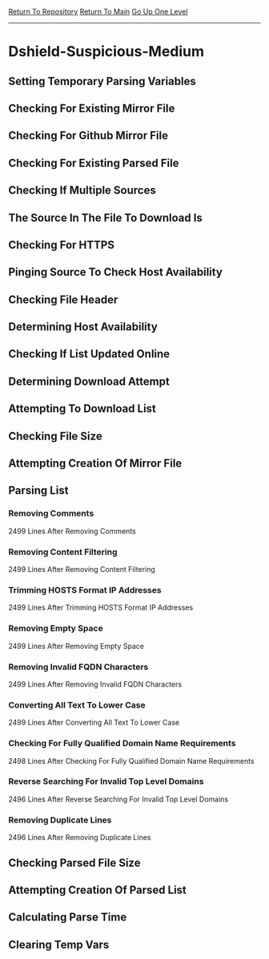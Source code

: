 [Return To Repository](https://github.com/deathbybandaid/piholeparser/)
[Return To Main](https://github.com/deathbybandaid/piholeparser/blob/master/RecentRunLogs/Mainlog.md)
[Go Up One Level](https://github.com/deathbybandaid/piholeparser/blob/master/RecentRunLogs/TopLevelScripts/30-Processing-External-Blacklists.md)
____________________________________
# Dshield-Suspicious-Medium
## Setting Temporary Parsing Variables
## Checking For Existing Mirror File
## Checking For Github Mirror File
## Checking For Existing Parsed File
## Checking If Multiple Sources
## The Source In The File To Download Is
## Checking For HTTPS
## Pinging Source To Check Host Availability
## Checking File Header
## Determining Host Availability
## Checking If List Updated Online
## Determining Download Attempt
## Attempting To Download List
## Checking File Size
## Attempting Creation Of Mirror File
## Parsing List
### Removing Comments
2499 Lines After Removing Comments
### Removing Content Filtering
2499 Lines After Removing Content Filtering
### Trimming HOSTS Format IP Addresses
2499 Lines After Trimming HOSTS Format IP Addresses
### Removing Empty Space
2499 Lines After Removing Empty Space
### Removing Invalid FQDN Characters
2499 Lines After Removing Invalid FQDN Characters
### Converting All Text To Lower Case
2499 Lines After Converting All Text To Lower Case
### Checking For Fully Qualified Domain Name Requirements
2498 Lines After Checking For Fully Qualified Domain Name Requirements
### Reverse Searching For Invalid Top Level Domains
2496 Lines After Reverse Searching For Invalid Top Level Domains
### Removing Duplicate Lines
2496 Lines After Removing Duplicate Lines
## Checking Parsed File Size
## Attempting Creation Of Parsed List
## Calculating Parse Time
## Clearing Temp Vars
